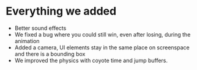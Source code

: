 # Everything we added
* Better sound effects
* We fixed a bug where you could still win, even after losing, during the animation
* Added a camera, UI elements stay in the same place on screenspace and there is a bounding box
* We improved the physics with coyote time and jump buffers. 